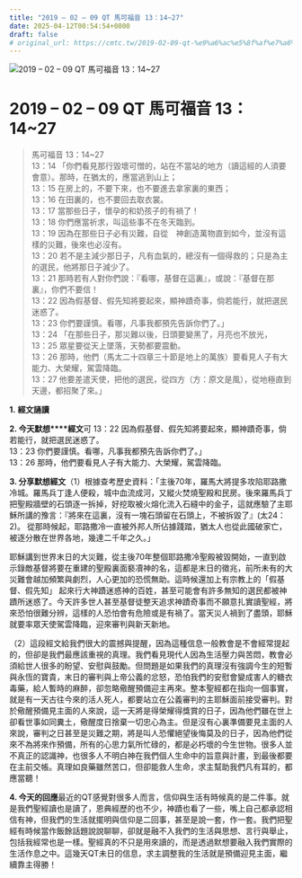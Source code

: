```yaml
---
title: "2019 – 02 – 09 QT 馬可福音 13：14~27"
date: 2025-04-12T00:54:54+0800
draft: false
# original_url: https://cmtc.tw/2019-02-09-qt-%e9%a6%ac%e5%8f%af%e7%a6%8f%e9%9f%b3-13%ef%bc%9a1427
---
```


![2019 – 02 – 09 QT 馬可福音 13：14~27](/images/qt.jpg   "2019 – 02 – 09 QT 馬可福音 13：14~27")

# 2019 – 02 – 09 QT 馬可福音 13：14~27

> 馬可福音 13：14~27  
> 13：14 「你們看見那行毀壞可憎的，站在不當站的地方（讀這經的人須要會意）。那時，在猶太的，應當逃到山上；  
> 13：15 在房上的，不要下來，也不要進去拿家裏的東西；  
> 13：16 在田裏的，也不要回去取衣裳。  
> 13：17 當那些日子，懷孕的和奶孩子的有禍了！  
> 13：18 你們應當祈求，叫這些事不在冬天臨到。  
> 13：19 因為在那些日子必有災難，自從　神創造萬物直到如今，並沒有這樣的災難，後來也必沒有。  
> 13：20 若不是主減少那日子，凡有血氣的，總沒有一個得救的；只是為主的選民，他將那日子減少了。  
> 13：21 那時若有人對你們說：『看哪，基督在這裏』，或說：『基督在那裏』，你們不要信！  
> 13：22 因為假基督、假先知將要起來，顯神蹟奇事，倘若能行，就把選民迷惑了。  
> 13：23 你們要謹慎。看哪，凡事我都預先告訴你們了。」  
> 13：24 「在那些日子，那災難以後，日頭要變黑了，月亮也不放光，  
> 13：25 眾星要從天上墜落，天勢都要震動。  
> 13：26 那時，他們（馬太二十四章三十節是地上的萬族）要看見人子有大能力、大榮耀，駕雲降臨。  
> 13：27 他要差遣天使，把他的選民，從四方（方：原文是風），從地極直到天邊，都招聚了來。」

**1.** **經文誦讀**

**2. 今天默想****經文**可 13：22 因為假基督、假先知將要起來，顯神蹟奇事，倘若能行，就把選民迷惑了。  
13：23 你們要謹慎。看哪，凡事我都預先告訴你們了。」  
13：26 那時，他們要看見人子有大能力、大榮耀，駕雲降臨。

**3. 分享默想經文**（1）根據查考歷史資料：「主後70年，羅馬大將提多攻陷耶路撒冷城。羅馬兵丁逢人便殺，城中血流成河，又縱火焚燒聖殿和民房。後來羅馬兵丁把聖殿牆壁的石頭逐一拆掉，好挖取被火熔化流入石縫中的金子，這就應驗了主耶穌所講的豫言：『將來在這裏，沒有一塊石頭留在石頭上，不被拆毀了』(太24：2)。 從那時候起，耶路撒冷一直被外邦人所佔據踐踏，猶太人也從此國破家亡，被逐分散在世界各地，幾達二千年之久。」

耶穌講到世界末日的大災難，從主後70年整個耶路撒冷聖殿被毀開始，一直到啟示錄敵基督將要在重建的聖殿裏面褻凟神的名，這都是末日的徵兆，前所未有的大災難會越加頻繁與劇烈，人心更加的恐慌無助。這時候還加上有宗教上的「假基督、假先知」 起來行大神蹟迷惑神的百姓，甚至可能會有許多無知的選民都被神蹟所迷惑了。今天許多世人甚至基督徒整天追求神蹟奇事而不願意扎實讀聖經，將來恐怕很難分辨，這樣的人恐怕會有危險或是有禍了。當天災人禍到了盡頭，耶穌就要率眾天使駕雲降臨，迎來審判與新天新地。

（2）這段經文給我們很大的震撼與提醒，因為這種信息一般教會是不會經常提起的，但卻是我們最應該重視的真理。我們看見現代人因為生活壓力與苦悶，教會必須給世人很多的盼望、安慰與鼓勵。但問題是如果我們的真理沒有強調今生的短暫與永恆的寶貴，末日的審判與上帝公義的忿怒，恐怕我們的安慰會變成害人的糖衣毒藥，給人暫時的麻醉，卻忽略儆醒預備迎主再來。整本聖經都在指向一個事實，就是有一天古往今來的活人死人，都要站立在公義審判的主耶穌面前接受審判。對於儆醒預備見主面的人來說，這一天將是得榮耀得獎賞的日子，因為他們雖在世上卻看世事如同糞土，儆醒度日捨棄一切忠心為主。但是沒有心裏準備要見主面的人來說，審判之日甚至是災難之期，將是叫人恐懼絕望後悔莫及的日子，因為他們從來不為將來作預備，所有的心思力氣所忙碌的，都是必朽壞的今生世物。很多人並不真正的認識神，也很多人不明白神在我們個人生命中的旨意與計畫，到最後都要在主前交帳。真理如良藥雖然苦口，但卻能救人生命，求主幫助我們凡有耳的，都應當聽！

**4. 今天的回應**最近的QT感覺對很多人而言，信仰與生活有時候真的是二件事。就是我們聖經讀也是讀了，恩典經歷的也不少，神蹟也看了一些，嘴上自己都承認相信有神，但我們的生活就擺明與信仰是二回事，甚至是說一套，作一套。我們把聖經有時候當作飯餘話題說說聊聊，卻就是融不入我們的生活與思想、言行與舉止，包括我經常也是一樣。聖經真的不只是用來讀的，而是透過默想要融入我們實際的生活作息之中。這幾天QT未日的信息，求主調整我的生活就是預備迎見主面，繼續靠主得勝！